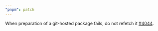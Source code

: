 ```yaml
---
"pnpm": patch
---
```


When preparation of a git-hosted package fails, do not refetch it [#4044](https://github.com/pnpm/pnpm/pull/4044).
